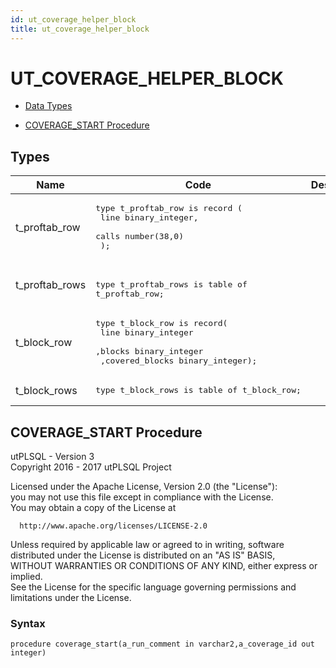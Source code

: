 ```yaml
---
id: ut_coverage_helper_block
title: ut_coverage_helper_block
---
```


# UT_COVERAGE_HELPER_BLOCK


- [Data Types](#types)




- [COVERAGE_START Procedure](#coverage_start)

## Types<a name="types"></a>

Name | Code | Description
--- | --- | ---
t_proftab_row | <pre>type t_proftab_row is record (<br />    line  binary_integer,<br />    calls number(38,0)<br />  );</pre> | 
t_proftab_rows | <pre>  <br />type t_proftab_rows is table of t_proftab_row;</pre> | 
t_block_row | <pre>type t_block_row is record(<br />     line           binary_integer<br />    ,blocks         binary_integer<br />    ,covered_blocks binary_integer);</pre> | 
t_block_rows | <pre>type t_block_rows is table of t_block_row;</pre> | 










 
## COVERAGE_START Procedure<a name="coverage_start"></a>


<p>
<p>utPLSQL - Version 3<br />  Copyright 2016 - 2017 utPLSQL Project</p><p>  Licensed under the Apache License, Version 2.0 (the &quot;License&quot;):<br />  you may not use this file except in compliance with the License.<br />  You may obtain a copy of the License at</p><pre><code>  http://www.apache.org/licenses/LICENSE-2.0</code></pre><p>  Unless required by applicable law or agreed to in writing, software<br />  distributed under the License is distributed on an &quot;AS IS&quot; BASIS,<br />  WITHOUT WARRANTIES OR CONDITIONS OF ANY KIND, either express or implied.<br />  See the License for the specific language governing permissions and<br />  limitations under the License.</p>
</p>

### Syntax
```plsql
procedure coverage_start(a_run_comment in varchar2,a_coverage_id out integer)
```

 





 
